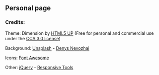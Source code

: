 ## Personal page

### Credits:

Theme: Dimension by [HTML5 UP](https://html5up.net) (Free for personal and commercial use under the [CCA 3.0 license](html5up.net/license))

Background: [Unsplash](unsplash.com) - [Denys Nevozhai](https://unsplash.com/@dnevozhai)

Icons: [Font Awesome](fontawesome.io)

Other:	[jQuery](jquery.com) - [Responsive Tools](github.com/ajlkn/responsive-tools)